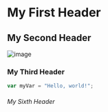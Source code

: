 # My First Header

## My Second Header

![image](https://github.com/user-attachments/assets/12d07ca3-5469-4894-9939-cacccc19988c)




### My Third Header

``` javascript
var myVar = "Hello, world!";
```

###### My Sixth Header
